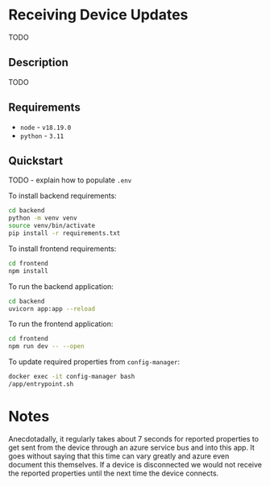 # Receiving Device Updates

TODO

## Description

TODO

## Requirements

- `node` - `v18.19.0`
- `python` - `3.11`

## Quickstart

TODO - explain how to populate `.env`

To install backend requirements:

```bash
cd backend
python -m venv venv
source venv/bin/activate
pip install -r requirements.txt
```

To install frontend requirements:

```bash
cd frontend
npm install
```

To run the backend application:

```bash
cd backend
uvicorn app:app --reload
```

To run the frontend application:

```bash
cd frontend
npm run dev -- --open
```

To update required properties from `config-manager`:

```bash
docker exec -it config-manager bash
/app/entrypoint.sh
```

# Notes

Anecdotadally, it regularly takes about 7 seconds for reported properties to 
get sent from the device through an azure service bus and into this app. It goes
without saying that this time can vary greatly and azure even document this 
themselves. If a device is disconnected we would not receive the reported properties
until the next time the device connects.